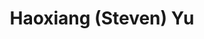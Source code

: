 ---
layout: page
title: Haoxiang (Steven) Yu
email: hxyu@utexas.edu
description: My primary area of research is pervasive computing, with specific topics including decentralized/federated learning, blockchain, smart city/home, IoT, and human activity recognition. I’m a self-motivated person and primarily driven by interests in data. In the past, I used to work as a computer and data science professional at a Start-Up company.
img: assets/img/members/haoxiang_yu.jpg
importance: 2
redirect: https://stevenyu.xyz
category: Graduate Students
---